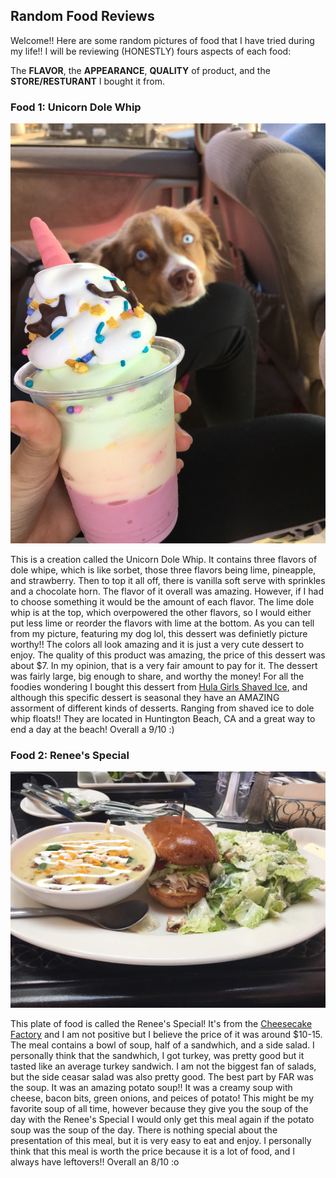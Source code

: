 ## Random Food Reviews 

Welcome!!
Here are some random pictures of food that I have tried during my life!! I will be reviewing (HONESTLY) fours aspects of each food: 

The **FLAVOR**, the **APPEARANCE**, **QUALITY** of product, and the **STORE/RESTURANT** I bought it from. 



### Food 1: Unicorn Dole Whip

[![Unicorn Dole Whip](1CC75A86-C44E-47CD-A5BD-829358809A58.JPG)](https://mail.google.com/mail/u/0?ui=2&ik=c60891a93d&attid=0.2&permmsgid=msg-f:1680275632267826417&th=175189c8fa1194f1&view=att&disp=safe) 

This is a creation called the Unicorn Dole Whip. It contains three flavors of dole whipe, which is like sorbet, those three flavors being lime, pineapple, and strawberry. Then to top it all off, there is vanilla soft serve with sprinkles and a chocolate horn. The flavor of it overall was amazing. However, if I had to choose something it would be the amount of each flavor. The lime dole whip is at the top, which overpowered the other flavors, so I would either put less lime or reorder the flavors with lime at the bottom. As you can tell from my picture, featuring my dog lol, this dessert was definietly picture worthy!! The colors all look amazing and it is just a very cute dessert to enjoy. The quality of this product was amazing, the price of this dessert was about $7. In my opinion, that is a very fair amount to pay for it. The dessert was fairly large, big enough to share, and worthy the money! For all the foodies wondering I bought this dessert from [Hula Girls Shaved Ice](https://my-site-100228-102576.square.site/), and although this specific dessert is seasonal they have an AMAZING assorment of different kinds of desserts. Ranging from shaved ice to dole whip floats!! They are located in Huntington Beach, CA and a great way to end a day at the beach! Overall a 9/10 :) 



### Food 2: Renee's Special 

[![renee's special](IMG-0965.JPG)](https://mail.google.com/mail/u/0?ui=2&ik=c60891a93d&attid=0.1.1&permmsgid=msg-f:1680278173240474422&th=17518c1897d73b36&view=fimg&sz=s0-l75-ft&attbid=ANGjdJ_cjDTIL4ttbkqwQuPAoKj2Qyxq4Qdcj7FBZlk27MpeeHbhF2wOD-4VqJ_ATaJjtoVqyYHlGa64eLowtd4k02E2AUGYTJnDpl_c5u2tRKu3cSrqTI4V3x9PNCw&disp=emb)


This plate of food is called the Renee's Special! It's from the [Cheesecake Factory](https://www.thecheesecakefactory.com/menu/lunch-specials/renees-lunch-special/) and I am not positive but I believe the price of it was around $10-15. The meal contains a bowl of soup, half of a sandwhich, and a side salad. I personally think that the sandwhich, I got turkey, was pretty good but it tasted like an average turkey sandwich. I am not the biggest fan of salads, but the side ceasar salad was also pretty good. The best part by FAR was the soup. It was an amazing potato soup!! It was a creamy soup with cheese, bacon bits, green onions, and peices of potato! This might be my favorite soup of all time, however because they give you the soup of the day with the Renee's Special I would only get this meal again if the potato soup was the soup of the day. There is nothing special about the presentation of this meal, but it is very easy to eat and enjoy. I personally think that this meal is worth the price because it is a lot of food, and I always have leftovers!! Overall an 8/10 :o

